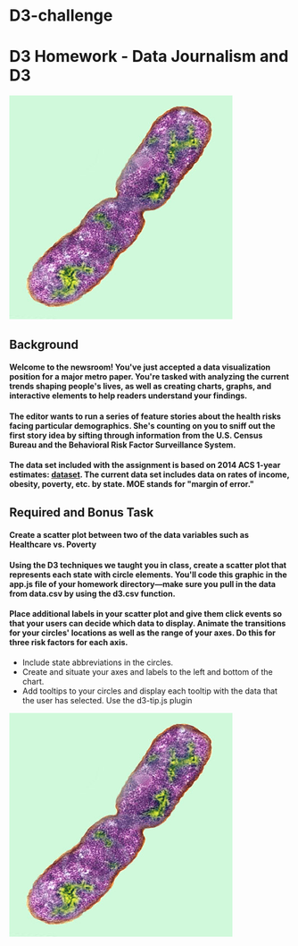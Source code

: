 # D3-challenge
# D3 Homework - Data Journalism and D3
![Image of NEWS](https://github.com/giovannahayes/Interactive-Visualizations-and-Dashboard/blob/main/Images/bacteria.jpg)

## Background

#### Welcome to the newsroom! You've just accepted a data visualization position for a major metro paper. You're tasked with analyzing the current trends shaping people's lives, as well as creating charts, graphs, and interactive elements to help readers understand your findings.

#### The editor wants to run a series of feature stories about the health risks facing particular demographics. She's counting on you to sniff out the first story idea by sifting through information from the U.S. Census Bureau and the Behavioral Risk Factor Surveillance System.

#### The data set included with the assignment is based on 2014 ACS 1-year estimates: [dataset](https://factfinder.census.gov/faces/nav/jsf/pages/searchresults.xhtml). The current data set includes data on rates of income, obesity, poverty, etc. by state. MOE stands for "margin of error."

## Required and Bonus Task

#### Create a scatter plot between two of the data variables such as Healthcare vs. Poverty

#### Using the D3 techniques we taught you in class, create a scatter plot that represents each state with circle elements. You'll code this graphic in the app.js file of your homework directory—make sure you pull in the data from data.csv by using the d3.csv function. 

#### Place additional labels in your scatter plot and give them click events so that your users can decide which data to display. Animate the transitions for your circles' locations as well as the range of your axes. Do this for three risk factors for each axis. 
* Include state abbreviations in the circles.
* Create and situate your axes and labels to the left and bottom of the chart.
* Add tooltips to your circles and display each tooltip with the data that the user has selected. Use the d3-tip.js plugin 

![Image of GIF](https://github.com/giovannahayes/Interactive-Visualizations-and-Dashboard/blob/main/Images/bacteria.jpg)
